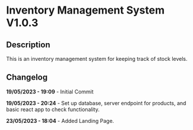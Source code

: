 # Inventory Management System V1.0.3

## Description

This is an inventory management system for keeping track of stock levels.

## Changelog

**19/05/2023 - 19:09** - Initial Commit

**19/05/2023 - 20:24** - Set up database, server endpoint for products, and basic react app to check functionality.

**23/05/2023 - 18:04** - Added Landing Page.
